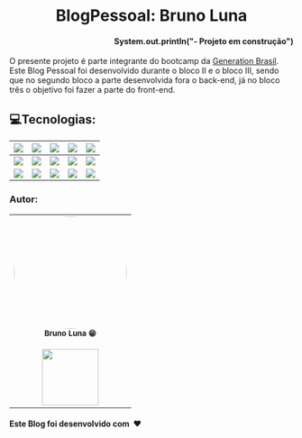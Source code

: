 <h1 align="center">BlogPessoal: Bruno Luna</h1> 

<h4 align="right">System.out.println<b>("- Projeto em construção")</b></h4>


<p> O presente projeto é parte integrante do bootcamp da <a href="https://brazil.generation.org/">Generation Brasil</a>. Este  Blog Pessoal foi
desenvolvido durante o bloco II e o bloco III,  sendo que no segundo bloco a parte desenvolvida fora o back-end, já no bloco três o objetivo foi fazer a parte
do front-end.

</p>


<h2> 💻Tecnologias:</h2>



| <img align="center" src="https://img.shields.io/badge/HTML5-E34F26?style=for-the-badge&logo=html5&logoColor=white"> | <img src="https://img.shields.io/badge/Angular-DD0031?style=for-the-badge&logo=angular&logoColor=white"> | <img src="https://img.shields.io/badge/Java-5B4638?style=for-the-badge&logo=java&logoColor=white"> | <img src="https://img.shields.io/badge/Git-F05032?style=for-the-badge&logo=git&logoColor=white"> | <img src="https://img.shields.io/badge/Heroku-430098?style=for-the-badge&logo=heroku&logoColor=white"> |
| :----------------------------------------------------------: | :----------------------------------------------------------: | :----------------------------------------------------------: | :----------------------------------------------------------: | :----------------------------------------------------------: |
| <img src="https://img.shields.io/badge/CSS3-1572B6?style=for-the-badge&logo=css3&logoColor=white"> | <img src="https://img.shields.io/badge/TypeScript-007ACC?style=for-the-badge&logo=typescript&logoColor=white"> | <img src="https://img.shields.io/badge/Spring_Boot-F2F4F9?style=for-the-badge&logo=spring-boot"> | <img src="https://img.shields.io/badge/Swagger-808080?style=for-the-badge&logo=Swagger&logoColor=white"> |   <img src="https://img.shields.io/badge/Visual_Studio-FFFF00?style=for-the-badge&logo=visual%20studio&logoColor=black">  |
| <img src="https://img.shields.io/badge/JavaScript-323330?style=for-the-badge&logo=javascript&logoColor=F7DF1E"> | <img src="https://img.shields.io/badge/Bootstrap-563D7C?style=for-the-badge&logo=bootstrap&logoColor=white"> | <img src="https://img.shields.io/badge/MySQL-00000F?style=for-the-badge&logo=mysql&logoColor=white"> | <img src="https://img.shields.io/badge/Postman-FF6C37?style=for-the-badge&logo=Postman&logoColor=white"> | <img src="https://img.shields.io/badge/Eclipse-2C2255?style=for-the-badge&logo=eclipse&logoColor=white"> | 

 
 
<h3>Autor: </h3>
<table>
  <tr>

  <td align="center"><img style="border-radius: 50%; width: 200px;" 
  src="https://avatars.githubusercontent.com/u/80595156?v=4" 
  alt=""/><br /><sub><b>Bruno Luna 😁</b></sub></a><br />
  <a href="https://www.linkedin.com/in/bruno-luna-11590720a/" alt="Linkedin">
  <br>
<img src="https://img.shields.io/badge/-Linkedin-1C1C1C?style=for-the-badge&logo=Linkedin&logoColor=00FFFF&link=https://www.linkedin.com/in/bruno-luna-11590720a/"  style= "width:100px;"/>
  </a>
    </tr>
</table>
 <h4>Este Blog foi desenvolvido com ❤️</h4> 

